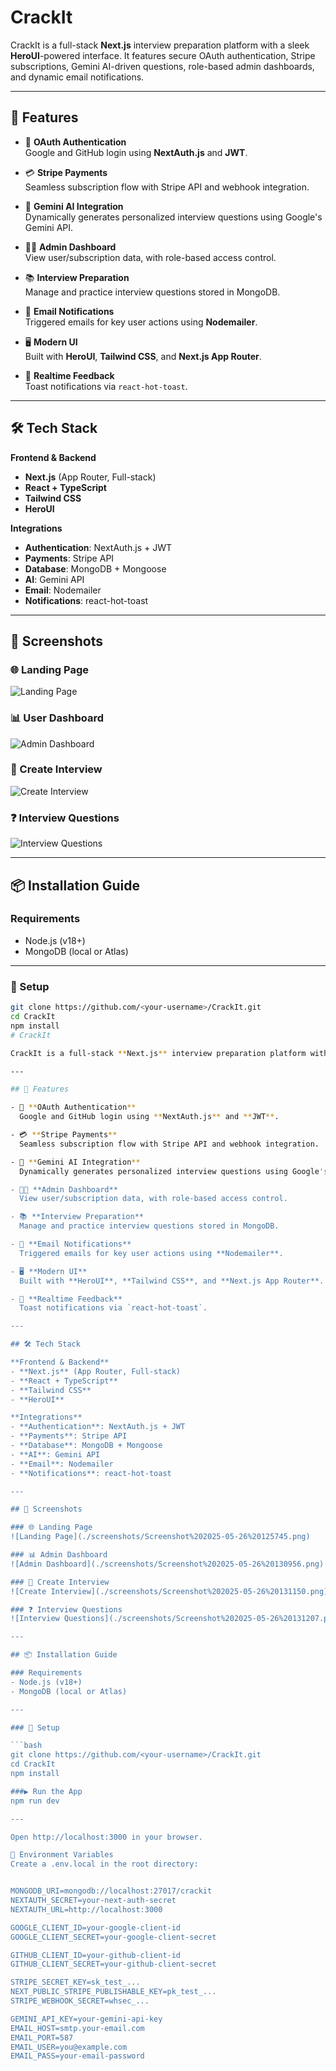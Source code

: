 # CrackIt

CrackIt is a full-stack **Next.js** interview preparation platform with a sleek **HeroUI**-powered interface. It features secure OAuth authentication, Stripe subscriptions, Gemini AI-driven questions, role-based admin dashboards, and dynamic email notifications.

---

## 🚀 Features

- 🔐 **OAuth Authentication**  
  Google and GitHub login using **NextAuth.js** and **JWT**.

- 💳 **Stripe Payments**  
  Seamless subscription flow with Stripe API and webhook integration.

- 🤖 **Gemini AI Integration**  
  Dynamically generates personalized interview questions using Google's Gemini API.

- 🧑‍💼 **Admin Dashboard**  
  View user/subscription data, with role-based access control.

- 📚 **Interview Preparation**  
  Manage and practice interview questions stored in MongoDB.

- 📧 **Email Notifications**  
  Triggered emails for key user actions using **Nodemailer**.

- 🖥️ **Modern UI**  
  Built with **HeroUI**, **Tailwind CSS**, and **Next.js App Router**.

- 🔔 **Realtime Feedback**  
  Toast notifications via `react-hot-toast`.

---

## 🛠️ Tech Stack

**Frontend & Backend**  
- **Next.js** (App Router, Full-stack)
- **React + TypeScript**
- **Tailwind CSS**
- **HeroUI**

**Integrations**  
- **Authentication**: NextAuth.js + JWT  
- **Payments**: Stripe API  
- **Database**: MongoDB + Mongoose  
- **AI**: Gemini API  
- **Email**: Nodemailer  
- **Notifications**: react-hot-toast  

---

## 📸 Screenshots

### 🌐 Landing Page
![Landing Page](./images/Dasboard.png)

### 📊 User Dashboard
![Admin Dashboard](./images/image-dashboard.png)

### 📝 Create Interview
![Create Interview](./images/createinterview.png)

### ❓ Interview Questions
![Interview Questions](./images/interview.png)

---

## 📦 Installation Guide

### Requirements
- Node.js (v18+)
- MongoDB (local or Atlas)

---

### 🔧 Setup

```bash
git clone https://github.com/<your-username>/CrackIt.git
cd CrackIt
npm install
# CrackIt

CrackIt is a full-stack **Next.js** interview preparation platform with a sleek **HeroUI**-powered interface. It features secure OAuth authentication, Stripe subscriptions, Gemini AI-driven questions, role-based admin dashboards, and dynamic email notifications.

---

## 🚀 Features

- 🔐 **OAuth Authentication**  
  Google and GitHub login using **NextAuth.js** and **JWT**.

- 💳 **Stripe Payments**  
  Seamless subscription flow with Stripe API and webhook integration.

- 🤖 **Gemini AI Integration**  
  Dynamically generates personalized interview questions using Google's Gemini API.

- 🧑‍💼 **Admin Dashboard**  
  View user/subscription data, with role-based access control.

- 📚 **Interview Preparation**  
  Manage and practice interview questions stored in MongoDB.

- 📧 **Email Notifications**  
  Triggered emails for key user actions using **Nodemailer**.

- 🖥️ **Modern UI**  
  Built with **HeroUI**, **Tailwind CSS**, and **Next.js App Router**.

- 🔔 **Realtime Feedback**  
  Toast notifications via `react-hot-toast`.

---

## 🛠️ Tech Stack

**Frontend & Backend**  
- **Next.js** (App Router, Full-stack)
- **React + TypeScript**
- **Tailwind CSS**
- **HeroUI**

**Integrations**  
- **Authentication**: NextAuth.js + JWT  
- **Payments**: Stripe API  
- **Database**: MongoDB + Mongoose  
- **AI**: Gemini API  
- **Email**: Nodemailer  
- **Notifications**: react-hot-toast  

---

## 📸 Screenshots

### 🌐 Landing Page
![Landing Page](./screenshots/Screenshot%202025-05-26%20125745.png)

### 📊 Admin Dashboard
![Admin Dashboard](./screenshots/Screenshot%202025-05-26%20130956.png)

### 📝 Create Interview
![Create Interview](./screenshots/Screenshot%202025-05-26%20131150.png)

### ❓ Interview Questions
![Interview Questions](./screenshots/Screenshot%202025-05-26%20131207.png)

---

## 📦 Installation Guide

### Requirements
- Node.js (v18+)
- MongoDB (local or Atlas)

---

### 🔧 Setup

```bash
git clone https://github.com/<your-username>/CrackIt.git
cd CrackIt
npm install

###▶️ Run the App
npm run dev

---

Open http://localhost:3000 in your browser.

🔐 Environment Variables
Create a .env.local in the root directory:


MONGODB_URI=mongodb://localhost:27017/crackit
NEXTAUTH_SECRET=your-next-auth-secret
NEXTAUTH_URL=http://localhost:3000

GOOGLE_CLIENT_ID=your-google-client-id
GOOGLE_CLIENT_SECRET=your-google-client-secret

GITHUB_CLIENT_ID=your-github-client-id
GITHUB_CLIENT_SECRET=your-github-client-secret

STRIPE_SECRET_KEY=sk_test_...
NEXT_PUBLIC_STRIPE_PUBLISHABLE_KEY=pk_test_...
STRIPE_WEBHOOK_SECRET=whsec_...

GEMINI_API_KEY=your-gemini-api-key
EMAIL_HOST=smtp.your-email.com
EMAIL_PORT=587
EMAIL_USER=you@example.com
EMAIL_PASS=your-email-password
